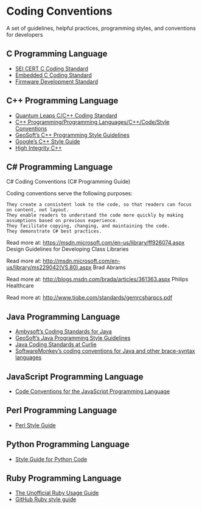 # Coding Conventions
A set of guidelines, helpful practices, programming styles, and conventions for developers
## C Programming Language
* [SEI CERT C Coding Standard](https://www.securecoding.cert.org/confluence/display/c/SEI+CERT+C+Coding+Standard)
* [Embedded C Coding Standard](http://barrgroup.com/coding-standard)
* [Firmware Development Standard](http://www.ganssle.com/fsm.pdf)
## C++ Programming Language
* [Quantum Leaps C/C++ Coding Standard](http://www.state-machine.com/doc/AN_QL_Coding_Standard.pdf)
* [C++ Programming/Programming Languages/C++/Code/Style Conventions](https://en.wikibooks.org/wiki/C%2B%2B_Programming/Programming_Languages/C%2B%2B/Code/Style_Conventions)
* [GeoSoft’s C++ Programming Style Guidelines](http://geosoft.no/development/cppstyle.html)
* [Google’s C++ Style Guide](https://google.github.io/styleguide/cppguide.html)
* [High Integrity C++](https://en.wikipedia.org/wiki/High_Integrity_C%2B%2B)
## C# Programming Language
C# Coding Conventions (C# Programming Guide)

Coding conventions serve the following purposes:

    They create a consistent look to the code, so that readers can focus on content, not layout.
    They enable readers to understand the code more quickly by making assumptions based on previous experience.
    They facilitate copying, changing, and maintaining the code.
    They demonstrate C# best practices.

Read more at: https://msdn.microsoft.com/en-us/library/ff926074.aspx
Design Guidelines for Developing Class Libraries

Read more at: http://msdn.microsoft.com/en-us/library/ms229042(VS.80).aspx
Brad Abrams

Read more at: http://blogs.msdn.com/brada/articles/361363.aspx
Philips Healthcare

Read more at: http://www.tiobe.com/standards/gemrcsharpcs.pdf
## Java Programming Language
* [Ambysoft’s Coding Standards for Java](http://www.ambysoft.com/essays/javaCodingStandards.html)
* [GeoSoft’s Java Programming Style Guidelines](http://geosoft.no/development/javastyle.html)
* [Java Coding Standards at Curlie](https://curlie.org/Computers/Programming/Languages/Java/Coding_Standards/)
* [SoftwareMonkey’s coding conventions for Java and other brace-syntax languages](http://tech.dolhub.com/article/computer/Coding-Conventions)
## JavaScript Programming Language
* [Code Conventions for the JavaScript Programming Language](http://javascript.crockford.com/code.html)
## Perl Programming Language
* [Perl Style Guide](http://perldoc.perl.org/perlstyle.html)
## Python Programming Language
* [Style Guide for Python Code](https://www.python.org/peps/pep-0008.html)
## Ruby Programming Language
* [The Unofficial Ruby Usage Guide](http://www.caliban.org/ruby/rubyguide.shtml)
* [GitHub Ruby style guide](https://github.com/styleguide/ruby)